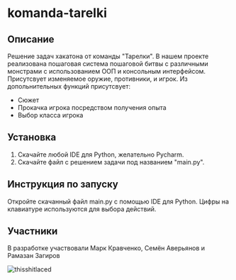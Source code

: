 # komanda-tarelki
## Описание
Решение задач хакатона от команды "Тарелки".
В нашем проекте реализована пошаговая система пошаговой битвы с различными монстрами с использованием ООП и консольным интерфейсом.
Присутсвует изменяемое оружие, противники, и игрок.
Из допольнительных функций присутсвует:
* Сюжет
* Прокачка игрока посредством получения опыта
* Выбор класса игрока

## Установка
1. Скачайте любой IDE для Python, желательно Pycharm.
2. Скачайте файл с решением задачи под названием "main.py".

## Инструкция по запуску
Откройте скачанный файл main.py с помощью IDE для Python. Цифры на клавиатуре используются для выбора действий.

## Участники
В разработке участвовали Марк Кравченко, Семён Аверьянов и Рамазан Загиров

![thisshitlaced](https://encrypted-tbn0.gstatic.com/images?q=tbn:ANd9GcQWWTAW4qJgpCVyr0SyiWqwJ9nRiJTt33kbnQ&s)

